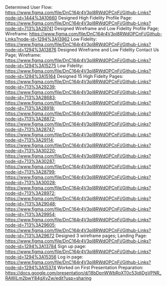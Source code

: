 Determined User Flow: https://www.figma.com/file/DnC164r4V3pl8RWdOPCnFi/Github-Links?node-id=1444%3A10660
Designed High Fidelity Profile Page: https://www.figma.com/file/DnC164r4V3pl8RWdOPCnFi/Github-Links?node-id=713%3A29741
Designed Wireframe and Low Fidelity Profile Page; 
Wireframe: https://www.figma.com/file/DnC164r4V3pl8RWdOPCnFi/Github-Links?node-id=1294%3A13962
Low Fidelity: https://www.figma.com/file/DnC164r4V3pl8RWdOPCnFi/Github-Links?node-id=1294%3A13876
Designed Wireframe and Low Fidelity Contact Us Page; 
Wireframe: https://www.figma.com/file/DnC164r4V3pl8RWdOPCnFi/Github-Links?node-id=1294%3A15275
Low Fidelity: https://www.figma.com/file/DnC164r4V3pl8RWdOPCnFi/Github-Links?node-id=1294%3A15164
Designed 15 High Fidelty Pages: https://www.figma.com/file/DnC164r4V3pl8RWdOPCnFi/Github-Links?node-id=713%3A29239; https://www.figma.com/file/DnC164r4V3pl8RWdOPCnFi/Github-Links?node-id=713%3A28683;
https://www.figma.com/file/DnC164r4V3pl8RWdOPCnFi/Github-Links?node-id=713%3A28918; https://www.figma.com/file/DnC164r4V3pl8RWdOPCnFi/Github-Links?node-id=713%3A28872; 
https://www.figma.com/file/DnC164r4V3pl8RWdOPCnFi/Github-Links?node-id=713%3A28747; https://www.figma.com/file/DnC164r4V3pl8RWdOPCnFi/Github-Links?node-id=713%3A29114;
https://www.figma.com/file/DnC164r4V3pl8RWdOPCnFi/Github-Links?node-id=713%3A30220; https://www.figma.com/file/DnC164r4V3pl8RWdOPCnFi/Github-Links?node-id=713%3A30287;
https://www.figma.com/file/DnC164r4V3pl8RWdOPCnFi/Github-Links?node-id=713%3A28799; https://www.figma.com/file/DnC164r4V3pl8RWdOPCnFi/Github-Links?node-id=713%3A30028;
https://www.figma.com/file/DnC164r4V3pl8RWdOPCnFi/Github-Links?node-id=713%3A28972; https://www.figma.com/file/DnC164r4V3pl8RWdOPCnFi/Github-Links?node-id=713%3A29048;
https://www.figma.com/file/DnC164r4V3pl8RWdOPCnFi/Github-Links?node-id=713%3A29954; https://www.figma.com/file/DnC164r4V3pl8RWdOPCnFi/Github-Links?node-id=713%3A29605;
https://www.figma.com/file/DnC164r4V3pl8RWdOPCnFi/Github-Links?node-id=713%3A29672
Designed 3 wireframe pages;
Landing Page: https://www.figma.com/file/DnC164r4V3pl8RWdOPCnFi/Github-Links?node-id=1294%3A13784
Sign up page: https://www.figma.com/file/DnC164r4V3pl8RWdOPCnFi/Github-Links?node-id=1294%3A15356
Log in page: https://www.figma.com/file/DnC164r4V3pl8RWdOPCnFi/Github-Links?node-id=1294%3A15374
Worked on First Presentation Preparation: https://docs.google.com/presentation/d/18bDpnWWbRoXT0c53jdjDgVPNR_RAWiLm2bwY84gXvZw/edit?usp=sharing
